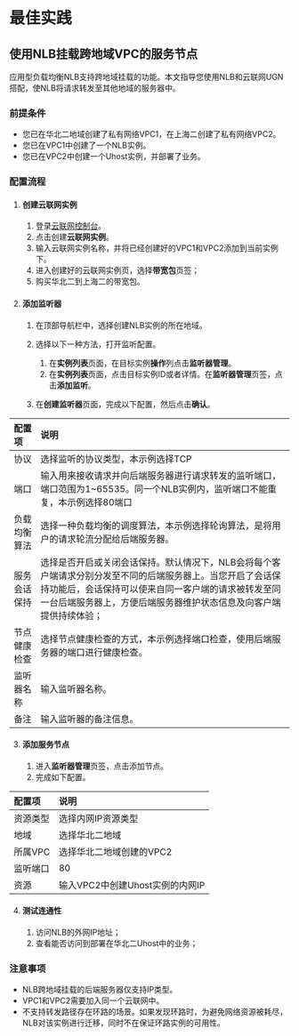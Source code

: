# 最佳实践

## 使用NLB挂载跨地域VPC的服务节点

应用型负载均衡NLB支持跨地域挂载的功能。本文指导您使用NLB和云联网UGN搭配，使NLB将请求转发至其他地域的服务器中。

### 前提条件

- 您已在华北二地域创建了私有网络VPC1，在上海二创建了私有网络VPC2。
- 您已在VPC1中创建了一个NLB实例。
- 您已在VPC2中创建一个Uhost实例，并部署了业务。

### 配置流程

1. #### **创建云联网实例**

   1. 登录[云联网控制台](https://console.ucloud.cn/ugn/)。
   2. 点击创建**云联网实例**。
   3. 输入云联网实例名称，并将已经创建好的VPC1和VPC2添加到当前实例下。
   4. 进入创建好的云联网实例页，选择**带宽包**页签；
   5. 购买华北二到上海二的带宽包。

2. #### **添加监听器**

   1. 在顶部导航栏中，选择创建NLB实例的所在地域。
   2. 选择以下一种方法，打开监听配置。
      1. 在**实例列表**页面，在目标实例**操作**列点击**监听器管理**。
      2. 在**实例列表**页面，点击目标实例ID或者详情。在**监听器管理**页签，点击**添加监听**。

   3. 在**创建监听器**页面，完成以下配置，然后点击**确认**。


| 配置项       | 说明                                                         |
| :----------- | :----------------------------------------------------------- |
| 协议         | 选择监听的协议类型，本示例选择TCP                            |
| 端口         | 输入用来接收请求并向后端服务器进行请求转发的监听端口，端口范围为1~65535。同一个NLB实例内，监听端口不能重复，本示例选择80端口 |
| 负载均衡算法 | 选择一种负载均衡的调度算法，本示例选择轮询算法，是将用户的请求轮流分配给后端服务器。 |
| 服务会话保持 | 选择是否开启或关闭会话保持。默认情况下，NLB会将每个客户端请求分别分发至不同的后端服务器上。当您开启了会话保持功能后，会话保持可以使来自同一客户端的请求被转发至同一台后端服务器上，方便后端服务器维护状态信息及向客户端提供持续体验； |
| 节点健康检查 | 选择节点健康检查的方式，本示例选择端口检查，使用后端服务器的端口进行健康检查。 |
| 监听器名称   | 输入监听器名称。                                             |
| 备注         | 输入监听器的备注信息。                                       |

3. #### 添加服务节点

   1. 进入**监听器管理**页签，点击添加节点。
   2. 完成如下配置。


| 配置项   | 说明                            |
| :------- | :------------------------------ |
| 资源类型 | 选择内网IP资源类型              |
| 地域     | 选择华北二地域                  |
| 所属VPC  | 选择华北二地域创建的VPC2        |
| 监听端口 | 80                              |
| 资源     | 输入VPC2中创建Uhost实例的内网IP |

4. #### 测试连通性

   1. 访问NLB的外网IP地址；
   2. 查看能否访问到部署在华北二Uhost中的业务；


### 注意事项

- NLB跨地域挂载的后端服务器仅支持IP类型。
- VPC1和VPC2需要加入同一个云联网中。
- 不支持转发路径存在环路的场景。如果发现环路时，为避免网络资源被耗尽，NLB对该实例进行迁移，同时不在保证环路实例的可用性。